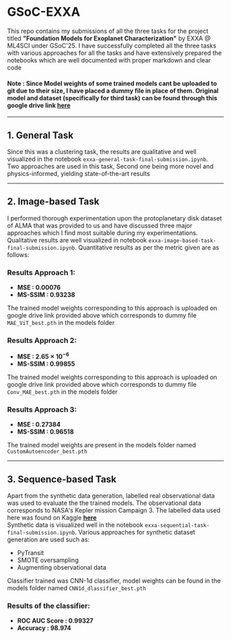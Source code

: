 # GSoC-EXXA
This repo contains my submissions of all the three tasks for the project titled **"Foundation Models for Exoplanet Characterization"** by EXXA @ ML4SCI under GSoC'25. I have successfully completed all the three tasks with various approaches for all the tasks and have extensively prepared the notebooks which are well documented with proper markdown and clear code

#### Note : Since Model weights of some trained models cant be uploaded to git due to their size, I have placed a dummy file in place of them. Original model and dataset (specifically for third task) can be found through this google drive link **[here](https://drive.google.com/drive/folders/12geq5o1wHKxOkZR_NhsBvinh2wOu70WX?usp=sharing)**

---

## 1. General Task
Since this was a clustering task, the results are qualitative and well visualized in the notebook `exxa-general-task-final-submission.ipynb`. <br>
Two approaches are used in this task, Second one being more novel and physics-informed, yielding state-of-the-art results

---

## 2. Image-based Task
I performed thorough experimentation upon the protoplanetary disk dataset of ALMA that was provided to us and have discussed three major approaches which I find most suitable during my experimentations. Qualitative results are well visualized in notebook `exxa-image-based-task-final-submission.ipynb`. Quantitative results as per the metric given are as follows:

### Results Approach 1:
- **MSE : $0.00076$**
- **MS-SSIM : $0.93238$**

The trained model weights corresponding to this approach is uploaded on google drive link provided above which corresponds to dummy file `MAE_ViT_best.pth` in the models folder

### Results Approach 2:
- **MSE : $2.65 \times 10^{-6}$**
- **MS-SSIM : $0.99855$**

The trained model weights corresponding to this approach is uploaded on google drive link provided above which corresponds to dummy file `Conv_MAE_best.pth` in the models folder

### Results Approach 3:
- **MSE : $0.27384$**
- **MS-SSIM : $0.96518$**

The trained model weights are present in the models folder named `CustomAutoencoder_best.pth`

---

## 3. Sequence-based Task
Apart from the synthetic data generation, labelled real observational data was used to evaluate the the trained models. The observational data corresponds to NASA's Kepler mission Campaign 3. The labelled data used here was found on Kaggle **[here](https://www.kaggle.com/datasets/keplersmachines/kepler-labelled-time-series-data)** <br>
Synthetic data is visualized well in the notebook `exxa-sequential-task-final-submission.ipynb`. Various approaches for synthetic dataset generation are used such as:
- PyTransit
- SMOTE oversampling
- Augmenting observational data

Classifier trained was CNN-1d classifier, model weights can be found in the models folder named `CNN1d_dlassifier_best.pth`

### Results of the classifier:
- **ROC AUC Score : $0.99327$**
- **Accuracy : $98.974%$**




